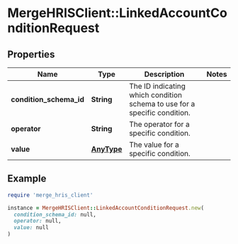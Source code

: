 # MergeHRISClient::LinkedAccountConditionRequest

## Properties

| Name | Type | Description | Notes |
| ---- | ---- | ----------- | ----- |
| **condition_schema_id** | **String** | The ID indicating which condition schema to use for a specific condition. |  |
| **operator** | **String** | The operator for a specific condition. |  |
| **value** | [**AnyType**](.md) | The value for a specific condition. |  |

## Example

```ruby
require 'merge_hris_client'

instance = MergeHRISClient::LinkedAccountConditionRequest.new(
  condition_schema_id: null,
  operator: null,
  value: null
)
```

